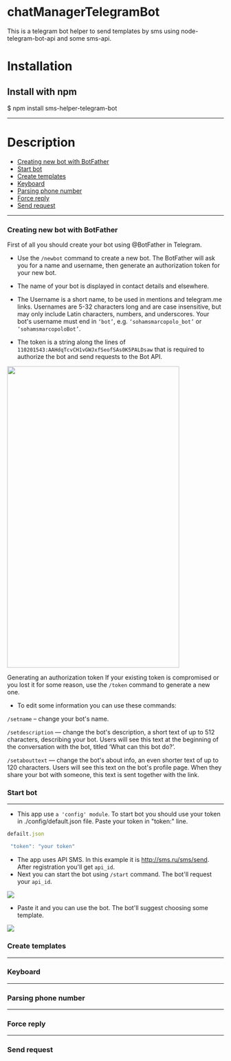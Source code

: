 # chatManagerTelegramBot
This is a telegram bot helper to send templates by sms using node-telegram-bot-api  and some sms-api.

#  **Installation**

##  Install with npm

$ npm install sms-helper-telegram-bot
***
#  **Description**

* [Creating new bot with BotFather](#Creating+new+bot+with+BotFather)
* [Start bot](#Start+bot)
* [Create templates](#Create+templates)
* [Keyboard](#Keyboard)
* [Parsing phone number](#Parsing+phone+number)
* [Force reply](#Force+reply)
* [Send request](#Send+request)
***
<a name="Creating+new+bot+with+BotFather"></a>
### Creating new bot with BotFather
First of all you should create your bot using @BotFather in Telegram.

- Use the <code>/newbot</code> command to create a new bot. The BotFather will ask you for a name and username, then generate an authorization token for your new bot.

- The name of your bot is displayed in contact details and elsewhere.

- The Username is a short name, to be used in mentions and telegram.me links. Usernames are 5-32 characters long and are case insensitive, but may only include Latin characters, numbers, and underscores. Your bot's username must end in <code>‘bot’</code>, e.g. <code>‘sohamsmarcopolo_bot’</code> or <code>‘sohamsmarcopoloBot’</code>.

- The token is a string along the lines of <code>110201543:AAHdqTcvCH1vGWJxfSeofSAs0K5PALDsaw</code> that is required to authorize the bot and send requests to the Bot API.

<img src="https://github.com/vito2005/chatManagerTelegramBot/blob/master/img/sc-2-55935622ad2333ca6b762fcf19ee8d7f-bd193.jpg" height="700" width = "400">

Generating an authorization token
If your existing token is compromised or you lost it for some reason, use the <code>/token</code> command to generate a new one.

- To edit some information you can use these commands:

<code>/setname</code> – change your bot's name.

<code>/setdescription</code> — change the bot's description, a short text of up to 512 characters, describing your bot. Users will see this text at the beginning of the conversation with the bot, titled ‘What can this bot do?’.

<code>/setabouttext</code> — change the bot's about info, an even shorter text of up to 120 characters. Users will see this text on the bot's profile page. When they share your bot with someone, this text is sent together with the link.


<a name="Start+bot"></a>
### Start bot
***
- This app use <code>a 'config' module</code>.
To start bot you should use your token in ./config/default.json file. Paste your token in "token:" line.
````js
defailt.json

 "token": "your token"
````
- The app uses API SMS. In this example it is http://sms.ru/sms/send. After registration you'll get <code>api_id</code>.
- Next you can start the bot using <code>/start</code> command. The bot'll request your <code>api_id</code>.
<img src="https://github.com/vito2005/chatManagerTelegramBot/blob/master/img/2018-08-09_16-37-12.jpg">

- Paste it and you can use the bot. The bot'll suggest choosing some template.

<img src="https://github.com/vito2005/chatManagerTelegramBot/blob/master/img/2018-08-09_16-40-09.jpg">


<a name="Create+templates"></a>
### Create templates
***
<a name="Keyboard"></a>
### Keyboard
***
<a name="Parsing+phone+number"></a>
### Parsing phone number
***
<a name="Force+reply"></a>
### Force reply
***
<a name="Send+request"></a>
### Send request





